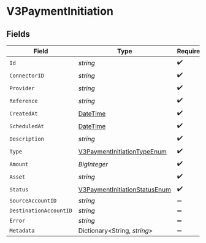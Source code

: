 # V3PaymentInitiation


## Fields

| Field                                                                                     | Type                                                                                      | Required                                                                                  | Description                                                                               |
| ----------------------------------------------------------------------------------------- | ----------------------------------------------------------------------------------------- | ----------------------------------------------------------------------------------------- | ----------------------------------------------------------------------------------------- |
| `Id`                                                                                      | *string*                                                                                  | :heavy_check_mark:                                                                        | N/A                                                                                       |
| `ConnectorID`                                                                             | *string*                                                                                  | :heavy_check_mark:                                                                        | N/A                                                                                       |
| `Provider`                                                                                | *string*                                                                                  | :heavy_check_mark:                                                                        | N/A                                                                                       |
| `Reference`                                                                               | *string*                                                                                  | :heavy_check_mark:                                                                        | N/A                                                                                       |
| `CreatedAt`                                                                               | [DateTime](https://learn.microsoft.com/en-us/dotnet/api/system.datetime?view=net-5.0)     | :heavy_check_mark:                                                                        | N/A                                                                                       |
| `ScheduledAt`                                                                             | [DateTime](https://learn.microsoft.com/en-us/dotnet/api/system.datetime?view=net-5.0)     | :heavy_check_mark:                                                                        | N/A                                                                                       |
| `Description`                                                                             | *string*                                                                                  | :heavy_check_mark:                                                                        | N/A                                                                                       |
| `Type`                                                                                    | [V3PaymentInitiationTypeEnum](../../Models/Components/V3PaymentInitiationTypeEnum.md)     | :heavy_check_mark:                                                                        | N/A                                                                                       |
| `Amount`                                                                                  | *BigInteger*                                                                              | :heavy_check_mark:                                                                        | N/A                                                                                       |
| `Asset`                                                                                   | *string*                                                                                  | :heavy_check_mark:                                                                        | N/A                                                                                       |
| `Status`                                                                                  | [V3PaymentInitiationStatusEnum](../../Models/Components/V3PaymentInitiationStatusEnum.md) | :heavy_check_mark:                                                                        | N/A                                                                                       |
| `SourceAccountID`                                                                         | *string*                                                                                  | :heavy_minus_sign:                                                                        | N/A                                                                                       |
| `DestinationAccountID`                                                                    | *string*                                                                                  | :heavy_minus_sign:                                                                        | N/A                                                                                       |
| `Error`                                                                                   | *string*                                                                                  | :heavy_minus_sign:                                                                        | N/A                                                                                       |
| `Metadata`                                                                                | Dictionary<String, *string*>                                                              | :heavy_minus_sign:                                                                        | N/A                                                                                       |